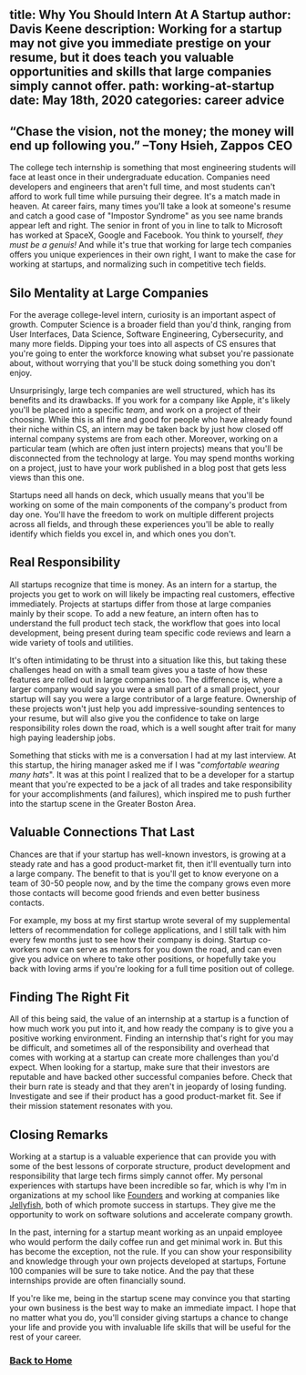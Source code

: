 title: Why You Should Intern At A Startup
author: Davis Keene
description: Working for a startup may not give you immediate prestige on your resume, but it does teach you valuable opportunities and skills that large companies simply cannot offer.
path: working-at-startup
date: May 18th, 2020
categories: career advice
---
## “Chase the vision, not the money; the money will end up following you.”  –Tony Hsieh, Zappos CEO
The college tech internship is something that most engineering students will face at least once in their undergraduate education.
Companies need developers and engineers that aren't full time, and most students can't afford to work full time while pursuing their degree. It's a match made in heaven.
At career fairs, many times you'll take a look at someone's resume and catch a good case of "Impostor Syndrome" as you see name brands appear
left and right. The senior in front of you in line to talk to Microsoft has worked at SpaceX, Google and Facebook. You think to yourself,<i> they must be a genuis!</i>
And while it's true that working for large tech companies offers you unique experiences in their own right, I want to make the case for working at startups,
and normalizing such in competitive tech fields.

## Silo Mentality at Large Companies
For the average college-level intern, curiosity is an important aspect of growth. Computer Science is a broader field than you'd think, ranging from User Interfaces, Data Science, Software Engineering, Cybersecurity, and many more fields. 
Dipping your toes into all aspects of CS ensures that you're going to enter the workforce knowing what subset you're passionate about, without worrying that you'll be stuck 
doing something you don't enjoy. 

Unsurprisingly, large tech companies are well structured, which has its benefits and its drawbacks. If you work for a company like Apple, it's likely you'll be placed into a specific *team*, and work on a project of their choosing. While
 this is all fine and good for people who have already found their niche within CS, an intern may be taken back by just how closed off internal company systems are from each other. Moreover, working on a particular team (which are often just intern
 projects) means that you'll be disconnected from the technology at large. You may spend months working on a project, just to have your work published in a blog post that gets less views than this one.
 
Startups need all hands on deck, which usually means that you'll be working on some of the main components of the company's product from day one. You'll have the freedom to work on multiple different projects across
all fields, and through these experiences you'll be able to really identify which fields you excel in, and which ones you don't.
 
## Real Responsibility
All startups recognize that time is money. As an intern for a startup, the projects you get to work on will likely be impacting real customers, effective immediately. Projects at startups differ from those
at large companies mainly by their scope. To add a new feature, an intern often has to understand the full product tech stack, the workflow that goes into local development, being present during
team specific code reviews and learn a wide variety of tools and utilities.

It's often intimidating to be thrust into a situation like this, but taking these challenges head on with a small team gives you a taste of how these features are rolled out in large companies too. The difference is, where a larger company would say
you were a small part of a small project, your startup will say you were a large contributor of a large feature. Ownership of these projects won't just help you add impressive-sounding sentences to your resume, but will also
give you the confidence to take on large responsibility roles down the road, which is a well sought after trait for many high paying leadership jobs.

Something that sticks with me is a conversation I had at my last interview. At this startup, the hiring manager asked me if I was "*comfortable wearing many hats*". It was at this point I realized that to be a developer for a startup meant that
you're expected to be a jack of all trades and take responsibility for your accomplishments (and failures), which inspired me to push further into the startup scene in the Greater Boston Area.

## Valuable Connections That Last
Chances are that if your startup has well-known investors, is growing at a steady rate and has a good product-market fit, then it'll eventually turn into a large company. The benefit to that is you'll get to know everyone on a team of 30-50 people now, and by the time
 the company grows even more those contacts will become good friends and even better business contacts.
 
For example, my boss at my first startup wrote several of my supplemental letters of recommendation for college applications, and I still talk with him every few months just to see how their company is doing.
Startup co-workers now can serve as mentors for you down the road, and can even give you advice on where to take other positions, or hopefully take you back with loving arms if you're looking for a 
full time position out of college.

## Finding The Right Fit
All of this being said, the value of an internship at a startup is a function of how much work you put into it, and how ready the company is to give you a positive working environment.
Finding an internship that's right for you may be difficult, and sometimes all of the responsibility and overhead that comes with working at a startup can create more challenges than you'd expect.
When looking for a startup, make sure that their investors are reputable and have backed other successful companies before. Check that their burn rate is steady and that they aren't in jeopardy of losing funding.
Investigate and see if their product has a good product-market fit. See if their mission statement resonates with you.

## Closing Remarks
Working at a startup is a valuable experience that can provide you with some of the best lessons of corporate structure, product development and responsibility that large tech firms simply cannot offer.
My personal experiences with startups have been incredible so far, which is why I'm in organizations at my school like [Founders](http://founders.illinois.edu/) and working at companies like [Jellyfish](https://jellyfish.co),
 both of which promote success in startups. They give me the opportunity to work on software solutions and accelerate company growth.
 
In the past, interning for a startup meant working as an unpaid employee who would perform the daily coffee run and get minimal work in. But this has become the exception, not the rule.
 If you can show your responsibility and knowledge through your own projects developed at startups, Fortune 100 companies will be sure to take notice. And the pay that these internships provide are often 
 financially sound.
 
If you're like me, being in the startup scene may convince you that starting your own business is the best way to make an immediate impact. I hope that no matter what you do, you'll consider giving startups a chance to 
change your life and provide you with invaluable life skills that will be useful for the rest of your career.

### [Back to Home](https://daviskeene.com/blog/)
